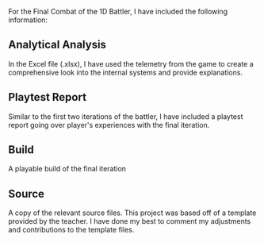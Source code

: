 For the Final Combat of the 1D Battler, I have included the following information:

## Analytical Analysis
In the Excel file (.xlsx), I have used the telemetry from the game to create a comprehensive look into the internal systems and provide explanations.

## Playtest Report
Similar to the first two iterations of the battler, I have included a playtest report going over player's experiences with the final iteration.

## Build
A playable build of the final iteration

## Source
A copy of the relevant source files. This project was based off of a template provided by the teacher. I have done my best to comment my adjustments and contributions to the template files.